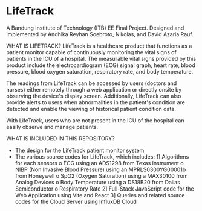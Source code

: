 # LifeTrack
A Bandung Institute of Technology (ITB) EE Final Project.
Designed and implemented by Andhika Reyhan Soebroto, Nikolas, and David Azaria Rauf.

WHAT IS LIFETRACK?
LifeTrack is a healthcare product that functions as a patient monitor capable of continuously monitoring the vital signs of patients in the ICU of a hospital. The measurable vital signs provided by this product include the electrocardiogram (ECG) signal graph, heart rate, blood pressure, blood oxygen saturation, respiratory rate, and body temperature.

The readings from LifeTrack can be accessed by users (doctors and nurses) either remotely through a web application or directly onsite by observing the device's display screen. Additionally, LifeTrack can also provide alerts to users when abnormalities in the patient's condition are detected and enable the viewing of historical patient condition data.

With LifeTrack, users who are not present in the ICU of the hospital can easily observe and manage patients.

WHAT IS INCLUDED IN THIS REPOSITORY?
- The design for the LifeTrack patient monitor system
- The various source codes for LifeTrack, which includes:
    1] Algorithms for each sensors
        o ECG using an ADS1298 from Texas Instrument
        o NIBP (Non Invasive Blood Pressure) using an MPRLS0300YG00001b from Honeywell
        o SpO2 (Oxygen Saturation) using a MAX30100 from Analog Devices
        o Body Temperature using a DS18B20 from Dallas Semiconductor
        o Respiratory Rate
    2] Full-Stack JavaScript code for the Web Application using Vite and React
    3] Queries and related source codes for the Cloud Server using InfluxDB Cloud
